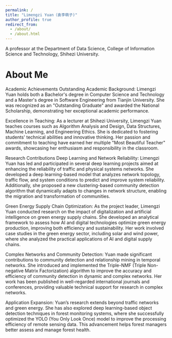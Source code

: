 ```yaml
---
permalink: /
title: "Limengzi Yuan（袁李萌子)"
author_profile: true
redirect_from: 
  - /about/
  - /about.html
---
```


A professor at the Department of Data Science, College of Information Science and Technology, Shihezi University.

About Me
======

Academic Achievements
Outstanding Academic Background:
Limengzi Yuan holds both a Bachelor's degree in Computer Science and Technology and a Master's degree in Software Engineering from Tianjin University. She was recognized as an "Outstanding Graduate" and awarded the National Scholarship, demonstrating her exceptional academic performance.

Excellence in Teaching:
As a lecturer at Shihezi University, Limengzi Yuan teaches courses such as Algorithm Analysis and Design, Data Structures, Machine Learning, and Engineering Ethics. She is dedicated to fostering students' technical abilities and innovative thinking. Her passion and commitment to teaching have earned her multiple "Most Beautiful Teacher" awards, showcasing her enthusiasm and responsibility in the classroom.

Research Contributions
Deep Learning and Network Reliability:
Limengzi Yuan has led and participated in several deep learning projects aimed at enhancing the reliability of traffic and physical systems networks. She developed a deep learning-based model that analyzes network topology, traffic flow, and system conditions to predict and improve system reliability. Additionally, she proposed a new clustering-based community detection algorithm that dynamically adapts to changes in network structure, enabling the migration and transformation of communities.

Green Energy Supply Chain Optimization:
As the project leader, Limengzi Yuan conducted research on the impact of digitalization and artificial intelligence on green energy supply chains. She developed an analytical framework to assess how AI and digital technologies optimize green energy production, improving both efficiency and sustainability. Her work involved case studies in the green energy sector, including solar and wind power, where she analyzed the practical applications of AI and digital supply chains.

Complex Networks and Community Detection:
Yuan made significant contributions to community detection and relationship mining in temporal networks. She introduced and implemented the Triple-NMF (Triple Non-negative Matrix Factorization) algorithm to improve the accuracy and efficiency of community detection in dynamic and complex networks. Her work has been published in well-regarded international journals and conferences, providing valuable technical support for research in complex networks.

Application Expansion:
Yuan’s research extends beyond traffic networks and green energy. She has also explored deep learning-based object detection techniques in forest monitoring systems, where she successfully optimized the YOLO (You Only Look Once) model to improve the processing efficiency of remote sensing data. This advancement helps forest managers better assess and manage forest health.
